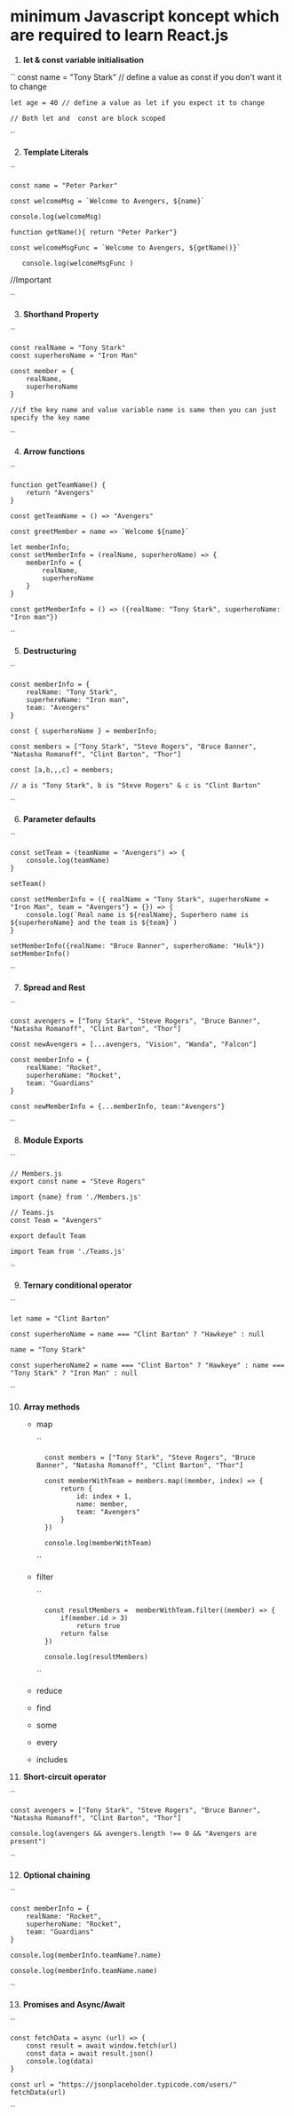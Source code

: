 # minimum Javascript koncept which are required to learn React.js


1. **let & const variable initialisation**

``    const name = "Tony Stark" // define a value as const if you don't want it to change

    let age = 40 // define a value as let if you expect it to change

    // Both let and  const are block scoped


``

2. **Template Literals**

``

    const name = "Peter Parker"

    const welcomeMsg = `Welcome to Avengers, ${name}`

    console.log(welcomeMsg)

    function getName(){ return "Peter Parker"}

    const welcomeMsgFunc = `Welcome to Avengers, ${getName()}`

       console.log(welcomeMsgFunc )
//Important


``

3. **Shorthand Property**

``

    const realName = "Tony Stark"
    const superheroName = "Iron Man"

    const member = {
        realName,
        superheroName
    }

    //if the key name and value variable name is same then you can just specify the key name

``

4. **Arrow functions**

``

    function getTeamName() {
        return "Avengers"
    }

    const getTeamName = () => "Avengers"

    const greetMember = name => `Welcome ${name}`

    let memberInfo;
    const setMemberInfo = (realName, superheroName) => {
        memberInfo = {
            realName,
            superheroName
        }
    } 

    const getMemberInfo = () => ({realName: "Tony Stark", superheroName: "Iron man"})

``

5. **Destructuring**

``

    const memberInfo = {
        realName: "Tony Stark",
        superheroName: "Iron man",
        team: "Avengers"
    }

    const { superheroName } = memberInfo;

    const members = ["Tony Stark", "Steve Rogers", "Bruce Banner", "Natasha Romanoff", "Clint Barton", "Thor"]

    const [a,b,,,c] = members;

    // a is "Tony Stark", b is "Steve Rogers" & c is "Clint Barton"

``

6. **Parameter defaults**

``

    const setTeam = (teamName = "Avengers") => {
        console.log(teamName)
    }

    setTeam()

    const setMemberInfo = ({ realName = "Tony Stark", superheroName = "Iron Man", team = "Avengers"} = {}) => {
        console.log(`Real name is ${realName}, Superhero name is ${superheroName} and the team is ${team}`)
    }

    setMemberInfo({realName: "Bruce Banner", superheroName: "Hulk"})
    setMemberInfo()

``

7. **Spread and Rest**

``

    const avengers = ["Tony Stark", "Steve Rogers", "Bruce Banner", "Natasha Romanoff", "Clint Barton", "Thor"]

    const newAvengers = [...avengers, "Vision", "Wanda", "Falcon"]

    const memberInfo = {
        realName: "Rocket",
        superheroName: "Rocket",
        team: "Guardians"
    }

    const newMemberInfo = {...memberInfo, team:"Avengers"}

``

8. **Module Exports**

``

    // Members.js
    export const name = "Steve Rogers"

    import {name} from './Members.js'

    // Teams.js
    const Team = "Avengers"

    export default Team

    import Team from './Teams.js'

``

9. **Ternary conditional operator**

``

    let name = "Clint Barton"

    const superheroName = name === "Clint Barton" ? "Hawkeye" : null

    name = "Tony Stark"

    const superheroName2 = name === "Clint Barton" ? "Hawkeye" : name === "Tony Stark" ? "Iron Man" : null

``

10. **Array methods**

    - map

        ``

            const members = ["Tony Stark", "Steve Rogers", "Bruce Banner", "Natasha Romanoff", "Clint Barton", "Thor"]

            const memberWithTeam = members.map((member, index) => {
                return {
                    id: index + 1,
                    name: member,
                    team: "Avengers"
                }
            })

            console.log(memberWithTeam)

        ``

    - filter

        ``

            const resultMembers =  memberWithTeam.filter((member) => {
                if(member.id > 3)
                    return true
                return false
            })

            console.log(resultMembers)
	    
        ``

    - reduce
    - find
    - some
    - every
    - includes

11. **Short-circuit operator**

``

    const avengers = ["Tony Stark", "Steve Rogers", "Bruce Banner", "Natasha Romanoff", "Clint Barton", "Thor"]

    console.log(avengers && avengers.length !== 0 && "Avengers are present")
    
``

12. **Optional chaining**

``

    const memberInfo = {
        realName: "Rocket",
        superheroName: "Rocket",
        team: "Guardians"
    }

    console.log(memberInfo.teamName?.name)

    console.log(memberInfo.teamName.name)
    
``

13. **Promises and Async/Await**

``

    const fetchData = async (url) => {
	    const result = await window.fetch(url)
	    const data = await result.json()
	    console.log(data)
    }

    const url = "https://jsonplaceholder.typicode.com/users/"
    fetchData(url)
    
``

